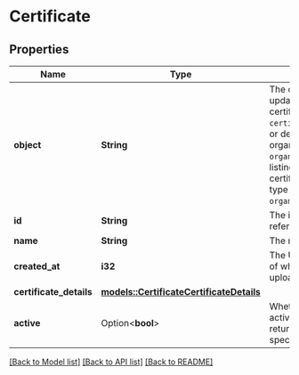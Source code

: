 # Certificate

## Properties

Name | Type | Description | Notes
------------ | ------------- | ------------- | -------------
**object** | **String** | The object type.  - If creating, updating, or getting a specific certificate, the object type is `certificate`. - If listing, activating, or deactivating certificates for the organization, the object type is `organization.certificate`. - If listing, activating, or deactivating certificates for a project, the object type is `organization.project.certificate`.  | 
**id** | **String** | The identifier, which can be referenced in API endpoints | 
**name** | **String** | The name of the certificate. | 
**created_at** | **i32** | The Unix timestamp (in seconds) of when the certificate was uploaded. | 
**certificate_details** | [**models::CertificateCertificateDetails**](Certificate_certificate_details.md) |  | 
**active** | Option<**bool**> | Whether the certificate is currently active at the specified scope. Not returned when getting details for a specific certificate. | [optional]

[[Back to Model list]](../README.md#documentation-for-models) [[Back to API list]](../README.md#documentation-for-api-endpoints) [[Back to README]](../README.md)


